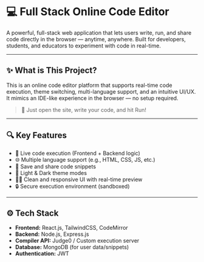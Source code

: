 # 💻 Full Stack Online Code Editor

A powerful, full-stack web application that lets users write, run, and share code directly in the browser — anytime, anywhere. Built for developers, students, and educators to experiment with code in real-time.

---

## ✨ What is This Project?

This is an online code editor platform that supports real-time code execution, theme switching, multi-language support, and an intuitive UI/UX. It mimics an IDE-like experience in the browser — no setup required.

> 🚀 Just open the site, write your code, and hit Run!

---

## 🔍 Key Features

- 🧠 Live code execution (Frontend + Backend logic)
- 🌐 Multiple language support (e.g., HTML, CSS, JS, etc.)
- 💾 Save and share code snippets
- 🎨 Light & Dark theme modes
- 🧑‍💻 Clean and responsive UI with real-time preview
- 🔒 Secure execution environment (sandboxed)

---

## ⚙️ Tech Stack

- **Frontend:** React.js, TailwindCSS, CodeMirror
- **Backend:** Node.js, Express.js
- **Compiler API:** Judge0 / Custom execution server
- **Database:** MongoDB (for user data/snippets)
- **Authentication:** JWT
